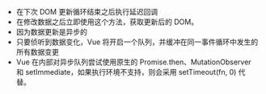 * 在下次 DOM 更新循环结束之后执行延迟回调       
* 在修改数据之后立即使用这个方法，获取更新后的 DOM。   
* 因为数据更新是异步的  
* 只要侦听到数据变化，Vue 将开启一个队列，并缓冲在同一事件循环中发生的所有数据变更  
* Vue 在内部对异步队列尝试使用原生的 Promise.then、MutationObserver 和 setImmediate，如果执行环境不支持，则会采用 setTimeout(fn, 0) 代替。
